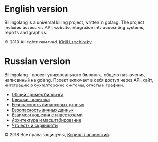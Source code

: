 # English version

Billingolang is a universal billing project, written in golang. The project includes access via API, website, integration into accounting systems, reports and graphics.

© 2018 All rights reserved, [Kirill Lapchinsky](https://github.com/rumatakira). 

# Russian version

Billingolang - проект универсального биллинга, общего назначения, написанный на golang. Проект включает в себя доступ через API, сайт, интеграцию в бухгалтерские системы, отчеты и графики.

* [Общий пример биллинга](docs/rus/billing-common-example.md)
* [Ценовая политика](docs/rus/pricing.md)
* [Безопасность финансовых данных](docs/rus/financial-security.md)
* [Безопасность личных данных](docs/rus/personal-security.md)
* [Взаимоотношения с инвесторами](docs/rus/investors.md)
* [Архитектура и масштабирование](docs/rus/architecture.md)
* [Что есть и скриншоты](docs/rus/current-state.md)

© 2018 Все права защищены, [Кирилл Лапчинский](https://github.com/rumatakira). 